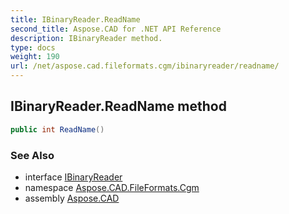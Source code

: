```yaml
---
title: IBinaryReader.ReadName
second_title: Aspose.CAD for .NET API Reference
description: IBinaryReader method. 
type: docs
weight: 190
url: /net/aspose.cad.fileformats.cgm/ibinaryreader/readname/
---
```

## IBinaryReader.ReadName method

```csharp
public int ReadName()
```

### See Also

* interface [IBinaryReader](../)
* namespace [Aspose.CAD.FileFormats.Cgm](../../ibinaryreader/)
* assembly [Aspose.CAD](../../../)


